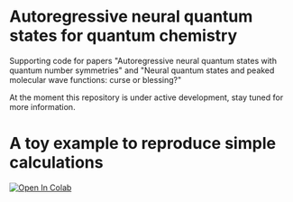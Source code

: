 # Autoregressive neural quantum states for quantum chemistry 
Supporting code for papers "Autoregressive neural quantum states with quantum number symmetries" and "Neural quantum states and peaked molecular wave functions: curse or blessing?"

At the moment this repository is under active development, stay tuned for more information.

# A toy example to reproduce simple calculations
[![Open In Colab](https://colab.research.google.com/assets/colab-badge.svg)](https://colab.research.google.com/github/Exferro/anqs_quantum_chemistry/blob/main/colab_toy_model.ipynb)
